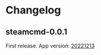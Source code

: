 # Changelog

## steamcmd-0.0.1

First release. App version: [20221213](https://github.com/thetredev/steamcmd/releases/tag/20221213)
